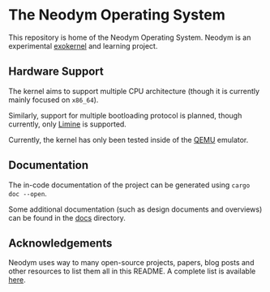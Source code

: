 # The Neodym Operating System

This repository is home of the Neodym Operating System. Neodym is an experimental
[exokernel](https://en.wikipedia.org/wiki/Exokernel) and learning project.

## Hardware Support

The kernel aims to support multiple CPU architecture (though it is currently mainly focused on
`x86_64`).

Similarly, support for multiple bootloading protocol is planned, though currently, only
[Limine](https://github.com/limine-bootloader/limine/blob/v4.x-branch/PROTOCOL.md) is supported.

Currently, the kernel has only been tested inside of the [QEMU](https://www.qemu.org/) emulator.

## Documentation

The in-code documentation of the project can be generated using `cargo doc --open`.

Some additional documentation (such as design documents and overviews) can be found in the
[docs](docs) directory.

## Acknowledgements

Neodym uses way to many open-source projects, papers, blog posts and other resources to list them
all in this README. A complete list is available [here](ACKNOWLEDGEMENTS.md).
